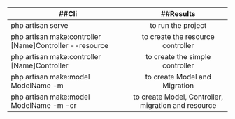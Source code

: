 | ##Cli           | ##Results       |
| ------------- |:-------------:|
| php artisan serve      | to run the project |
| php artisan make:controller [Name]Controller --resource     | to create the resource controller      |
| php artisan make:controller [Name]Controller | to create the simple controller      |
| php artisan make:model ModelName -m | to create Model and Migration     |
| php artisan make:model ModelName -m -cr | to create Model, Controller, migration and resource      |
